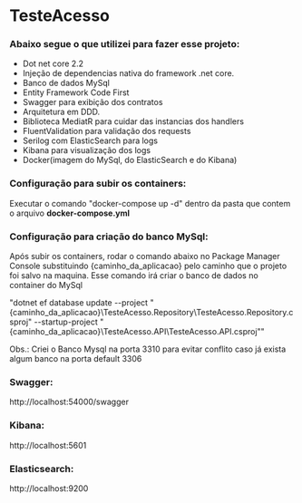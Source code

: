 # TesteAcesso

<h3>Abaixo segue o que utilizei para fazer esse projeto:</h3>

<ul>
  <li>Dot net core 2.2</li>
  <li>Injeção de dependencias nativa do framework .net core.</li>
  <li>Banco de dados MySql</li>
  <li>Entity Framework Code First</li>
  <li>Swagger para exibição dos contratos</li>
  <li>Arquitetura em DDD.</li>
  <li>Biblioteca MediatR para cuidar das instancias dos handlers</li>
  <li>FluentValidation para validação dos requests</li>
  <li>Serilog com ElasticSearch para logs</li>
  <li>Kibana para visualização dos logs</li>
  <li>Docker(imagem do MySql, do ElasticSearch e do Kibana)</li>
</ul>


<h3>Configuração para subir os containers:</h3>

<p>Executar o comando "docker-compose up -d" dentro da pasta que contem o arquivo <b>docker-compose.yml</b></p>

<h3>Configuração para criação do banco MySql:</h3>

<p>Após subir os containers, rodar o comando abaixo no Package Manager Console substituindo {caminho_da_aplicacao} pelo caminho que o projeto foi salvo na maquina. Esse comando irá criar o banco de dados no container do MySql

"dotnet ef database update --project "{caminho_da_aplicacao}\TesteAcesso.Repository\TesteAcesso.Repository.csproj" --startup-project "{caminho_da_aplicacao}\TesteAcesso.API\TesteAcesso.API.csproj""

Obs.: Criei o Banco Mysql na porta 3310 para evitar conflito caso já exista algum banco na porta default 3306</p>

<h3>Swagger:</h3>

http://localhost:54000/swagger

<h3>Kibana:</h3>

http://localhost:5601

<h3>Elasticsearch:</h3>

http://localhost:9200 
